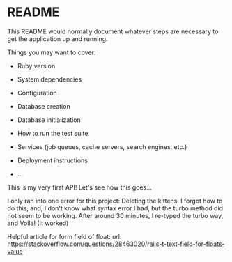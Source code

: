 # README

This README would normally document whatever steps are necessary to get the
application up and running.

Things you may want to cover:

* Ruby version

* System dependencies

* Configuration

* Database creation

* Database initialization

* How to run the test suite

* Services (job queues, cache servers, search engines, etc.)

* Deployment instructions

* ...

This is my very first API! Let's see how this goes...

I only ran into one error for this project: Deleting the kittens. I forgot how to do this, and, I don't know what syntax error I had, but the turbo method did not seem to be working. After around 30 minutes, I re-typed the turbo way, and Voila! (It worked)

Helpful article for form field of float:
url: https://stackoverflow.com/questions/28463020/rails-t-text-field-for-floats-value
